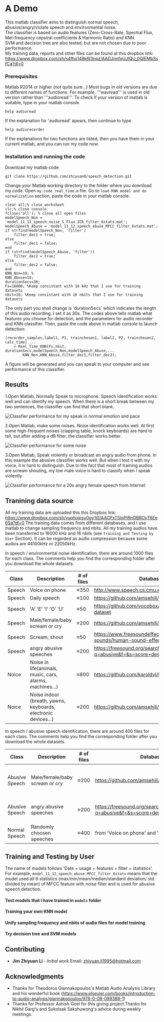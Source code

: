 # A Demo

This matlab classifier aims to distinguish normal speech, abusive/angry/violate speech and environmental noise.  
The classifier is based on audio features (Zero-Cross-Rate, Spectral Flux, Mel-frequency cepstral coefficients & Harmonic Ratio) and KNN.   
SVM and decision tree are also tested, but are not chosen due to poor performance.  
My training data, reports and other files can be found at this dropbox link: https://www.dropbox.com/sh/s4fho148k6l3npz/AADJnnfqUJlQU_0QIEMbSsfCa?dl=0

### Prerequisites
Matlab R2014 or higher (not quite sure...)
Most bugs in old versions are due to different names of functions. For example, '''wavread''' is used in old version rather than '''audioread'''. To check if your version of matlab is suitable, type in your matlab console
```
help audioread
```
If the explanation for 'audioread' apears, then continue to type
```
help audiorecorder
```
If the explanations for two functions are listed, then you have them in your current matlab, and you can run my code now.

### Installation and running the code
Download my matlab code
```
git clone https://github.com/zhiyuan8/speech_detection.git
```
Change your Matlab working directory to the folder where you download my code. Open ```my_code_real_time.m``` file. Go to ```load KNN model and do normalization``` section, paste the code in your matlab console.
```
clear all;% close worksheet
clc;% close console
fclose('all'); % close all open files
modelSpeech_Non = 'model_11_11_speech_noise_S_Flux_ZCR_filter_6stats.mat';
modelSpeech_Abuse = 'model_11_12_speech_abuse_MFCC_filter_6stats.mat'; 
if strfind(modelSpeech_Non, 'filter')
    filter_dec1 = true;
else
    filter_dec1 = false;
end
if (strfind(modelSpeech_Abuse, 'filter'))
    filter_dec2 = true;
else
    filter_dec2 = false;
end
KNN_Non=10; %
KNN_Abuse=10;
durationSecs=30;
Fs=16000; %Keep consistant with 16 kHz that I use for training datasets
nbit=16; %Keep consistant with 16 nbits that I use for training datasets
```
The only part you shall change is 'durationSecs' which indicates the length of this audio recording. I set it as 30s. The codes above tells matlab what features you choose for detection, and the parameters for audio recorder and KNN classifier.
Then, paste the code above in matlab console to launch detection:
```
[recorder,samples,label1, P1, trainchosen1, label2, P2, trainchosen2, calc_time] ...
    = Real_Time_KNN(Fs,nbit, durationSecs,modelSpeech_Non,modelSpeech_Abuse,...
        KNN_Non,KNN_Abuse,filter_dec1,filter_dec2);
```
A figure will be generated and you can speak to your computer and see performance of this classifier.

## Results
1.Open Matlab, Normally Speak to microphone. Speech identification works well and can identify my speech. When there is a short break between my two sentences, the classifier can find that short blank.

![Classfier performance for my speak in normal emotion and pace](https://github.com/zhiyuan8/speech_detection/blob/master/figures/1.jpg)

2.Open Matlab, make some noises. Noise identification works well.  At first some high-frequent noises (clapping table, knock keyboards) are hard to tell, but after adding a dB filter, the classifier works better. 

![Classfier performance for some noise](https://github.com/zhiyuan8/speech_detection/blob/master/figures/2.jpg)

3.Open Matlab, Speak violently or broadcast an angry audio from phone. In this example the abusive classifier works well. But when I test it with my voice, it is hard to distinguish. Due to the fact that most of training audios are scream shouting, my low male voice is hard to classify when I speak violently.

![Classfier performance for a 20s angry female speech from Internet](https://github.com/zhiyuan8/speech_detection/blob/master/figures/3.jpg)


## Tranining data source
All my training data are uploaded this this Dropbox link: https://www.dropbox.com/sh/ysphojpsy0gy1i0/AACPxTSIqPiRnOBROvT6Ee6Sa?dl=0
The training data comes from different databases, and I use matlab to change sampling frequency and nbits. All my training audios have been transferred to 16000 kHz and 16 nbits (see ```Training and Testing by User``` Section). It can be regarded as audio compression because some audios are 44100kHz or 22050kHz.

In speech / environmental noise identification, there are around 1000 files for each class. The comments help you find the corresponding folder after you download the whole datasets.

| Class | Description |# of files | Database| Comments|
| --- | --- | --- | --- | --- |
| Speech | Voice on phone | ≈350 | http://www.speech.cs.cmu.edu/databases/pda/ | a | 
| Speech | Daily speech | ≈100 | https://github.com/amsehili/noise-of-life | a |
| Speech | 'A' 'E' 'I' 'O' 'U' | ≈50 | https://github.com/vocobox/human-voice-dataset | a |
| Speech | Male/female/baby scream or cry | ≈200 | https://github.com/amsehili/noise-of-life | a |
| Speech | Scream, shout | ≈50 | https://www.freesoundeffects.com/free-sounds/human-sound-effects-10037/ | a |
| Speech | angry abusive speeches | ≈200 | https://freesound.org/search/?q=abusive&f=&s=score+desc&advanced=0&g=1 | a |
| Noice | Noise in life(animals, music, cars, alarms, machines...)| ≈800 | https://github.com/karoldvl/ESC-50 | a |
| Noice | Noise indoor (breath, yawns, keyboards, electronic devices...)| ≈200 | https://github.com/amsehili/noise-of-life | a |

In speech / abusive speech identification, there are around 400 files for each class. The comments help you find the corresponding folder after you download the whole datasets.

| Class | Description |# of files | Database| Comments|
| --- | --- | --- | --- | --- |
|Abusive Speech | Male/female/baby scream or cry | ≈200 | https://github.com/amsehili/noise-of-life |See 'BabyCry' 'FemaleCry' 'FemaleScream' 'MaleScream' folder in this repo|
|Abusive Speech | angry abusive speeches | ≈200 | https://freesound.org/search/?q=abusive&f=&s=score+desc&advanced=0&g=1 |Search 'f_ck', 'sh_t','abusive','cursive'... Be ready for a mental pollution... |
|Normal Speech | Randomly choosen speeches | ≈400 | from 'Voice on phone' and 'Daily speech' above | Randomly choosen files |

## Training and Testing by User
The name of models follows  'Date + usage + features + filter + statistics'. For example, ```model_11_12_speech_abuse_MFCC_filter_6stats``` means that the model used all 6 statistics (max/min/mean/median/standard deviation/ std divided by mean) of MFCC feature with noise filter and is used for abusive speech detection.  

#### Test models that I have trained in ```models``` folder

#### Training your own KNN model

#### Unify sampling frequency and nbits of audio files for model training

#### Try decision tree and SVM models

## Contributing

* **Jim Zhiyuan Li** - *Initial work* 
Email: zhiyuan.li1995@hotmail.com

## Acknowledgments

* Thanks for Theodoros Giannakopoulos's Matlab Audio Analysis Library and his wonderful book <Introduction to Audio Analysis> (https://www.elsevier.com/books/introduction-to-audio-analysis/giannakopoulos/978-0-08-099388-1)
* Thanks for Professor Ashish Goel for this giving project.Thanks for Nikhil Garg's and Sukolsak Sakshuwong's advice during weekly meetings.
